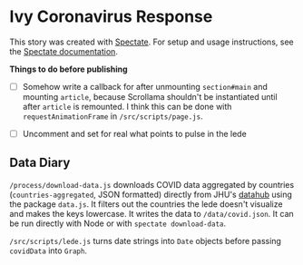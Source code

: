 # Ivy Coronavirus Response

This story was created with [Spectate](https://github.com/spec-journalism/spectate). For setup and usage instructions, see the [Spectate documentation](https://github.com/spec-journalism/spectate/#cloning-a-spectate-project).

**Things to do before publishing**

- [ ] Somehow write a callback for after unmounting `section#main` and mounting `article`, because Scrollama shouldn't be instantiated until after `article` is remounted. I think this can be done with `requestAnimationFrame` in `/src/scripts/page.js`.

- [ ] Uncomment and set for real what points to pulse in the lede

## Data Diary

`/process/download-data.js` downloads COVID data aggregated by countries (`countries-aggregated`, JSON formatted) directly from JHU's [datahub](https://github.com/datasets/covid-19) using the package `data.js`. It filters out the countries the lede doesn't visualize and makes the keys lowercase. It writes the data to `/data/covid.json`. It can be run directly with Node or with `spectate download-data`.

`/src/scripts/lede.js` turns date strings into `Date` objects before passing `covidData` into `Graph`.
